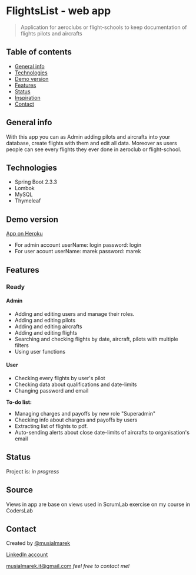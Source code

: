 # FlightsList  - web app
> Application for aeroclubs or flight-schools to keep documentation of flights pilots and aircrafts

## Table of contents
* [General info](#general-info)
* [Technologies](#technologies)
* [Demo version](#demo-version)
* [Features](#features)
* [Status](#status)
* [Inspiration](#inspiration)
* [Contact](#contact)

## General info
With this app you can as Admin adding pilots and aircrafts into your database, create flights with them and edit all data. Moreover as users people can see every flights they ever done in aeroclub or flight-school.


## Technologies
* Spring Boot 2.3.3
* Lombok
* MySQL
* Thymeleaf

## Demo version
[App on Heroku](https://air-chrono.herokuapp.com/login)
* For admin account userName: login password: login
* For user acount userName: marek password: marek


## Features

### Ready

#### Admin
* Adding and editing users and manage their roles.
* Adding and editing pilots
* Adding and editing aircrafts
* Adding and editing flights
* Searching and checking flights by date, aircraft, pilots with multiple filters
* Using user functions

#### User
* Checking every flights by user's pilot
* Checking data about qualifications and date-limits 
* Changing password and email
 

**To-do list:**
* Managing charges and payoffs by new role "Superadmin"
* Checking info about charges and payoffs by users
* Extracting list of flights to pdf.
* Auto-sending alerts about close date-limits of aircrafts to organisation's email

## Status
Project is: _in progress_

## Source
Views in app are base on views used in ScrumLab exercise on my course in CodersLab

## Contact
Created by [@musialmarek](https://github.com/musialmarek)
 
 [LinkedIn account](https://www.linkedin.com/in/marek-musia%C5%82)
 
 [musialmarek.it@gmail.com](mmusialmarek.it@gmail.com) _feel free to contact me!_
